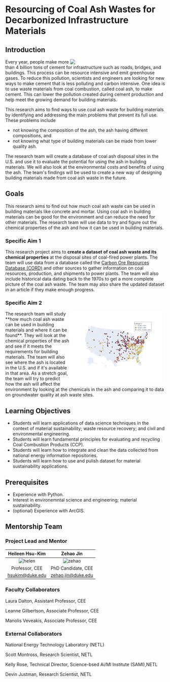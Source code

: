 # Resourcing of Coal Ash Wastes for Decarbonized Infrastructure Materials

## Introduction

<img src='https://bigdata.duke.edu/wp-content/uploads/2022/12/coalash-980x735.jpg' style='float:right; width:300px; height:100 px'/>
Every year, people make more than 4 billion tons of cement for infrastructure such as roads, bridges, and buildings. This process can be resource intensive and emit greenhouse gases. To reduce this pollution, scientists and engineers are looking for new ways to make cement that is less polluting and carbon intensive. One idea is to use waste materials from coal combustion, called coal ash, to make cement. This can lower the pollution created during cement production and help meet the growing demand for building materials.

This research aims to find ways to use coal ash waste for building materials by identifying and addressing the main problems that prevent its full use. These problems include 
- not knowing the composition of the ash, the ash having different compositions, and 
- not knowing what type of building materials can be made from lower quality ash. 

The research team will create a database of coal ash disposal sites in the U.S. and use it to evaluate the potential for using the ash in building materials. We will also look at the environmental costs and benefits of using the ash. The team's findings will be used to create a new way of designing building materials made from coal ash waste in the future.

## Goals

This research aims to find out how much coal ash waste can be used in building materials like concrete and mortar. Using coal ash in building materials can be good for the environment and can reduce the need for other materials. The research team will use data to try and figure out the chemical properties of the ash and how it can be used in building materials.

### Specific Aim 1

This research project aims to **create a dataset of coal ash waste and its chemical properties** at the disposal sites of coal-fired power plants. The team will use data from a database called the [Carbon Ore Resources Database (CORD)](https://www.arcgis.com/apps/dashboards/925daa29f2ed44fb808b1d388689b382) and other sources to gather information on coal resources, production, and shipments to power plants. The team will also include historical data dating back to the 1970s to get a more complete picture of the coal ash waste. The team may also share the updated dataset in an article if they make enough progress.

### Specific Aim 2

<img src='pics/map_ca.png' style='float:right; width:300px; height:100 px'/>
The research team will study **how much coal ash waste can be used in building materials and where it can be found**. They will look at the chemical properties of the ash and see if it meets the requirements for building materials. The team will also see where the ash is located in the U.S. and if it's available in that area. As a stretch goal, the team will try to predict how the ash will affect the environment by looking at the chemicals in the ash and comparing it to data on groundwater quality at ash waste sites.

## Learning Objectives

- Students will learn applications of data science techniques in the context of material sustainability; waste resource recovery; and civil and environmental engineering.
- Students will learn fundamental principles for evaluating and recycling Coal Combustion Products (CCP).
- Students will learn how to integrate and clean the data collected from national energy information repositories.
- Students will learn how to use and pulish dataset for material sustainability applications.

## Prerequisites

- Experience with Python.
- Interest in environemntal science and engineering; material sustainability. 
- (optional) Experience with ArcGIS.

## Mentorship Team

### Project Lead and Mentor

|                                                      Heileen Hsu-Kim                                                      |                                                 Zehao Jin                                                  |
|:-------------------------------------------------------------------------------------------------------------------------:|:----------------------------------------------------------------------------------------------------------:|
| ![helen](http://hsukim.pratt.duke.edu/sites/hsukim.pratt.duke.edu/files/images/11921_hsu_kim_helen002%20%281200px%29.jpg) | ![zehao](http://hsukim.pratt.duke.edu/sites/hsukim.pratt.duke.edu/files/images/Zehao1%28portrait%29_0.jpg) |
|                                                      Professor, CEE                                                       |                                             PhD Candidate, CEE                                             |
|                                            [hsukim@duke.edu](hsukim@duke.edu)                                             |                                  [zehao.jin@duke.edu](zehao.jin@duke.edu)                                  |

### Faculty Collaborators

Laura Dalton, Assistant Professor, CEE

Leanne Gilbertson, Associate Professor, CEE

Manolis Veveakis, Associate Professor, CEE

### External Collaborators

National Energy Technology Laboratory (NETL)

Scott Montross, Research Scientist, NETL

Kelly Rose, Technical Director, Science-bsed Ai/Ml Institute (SAMI),NETL

Devin Justman, Research Scientist, NETL
